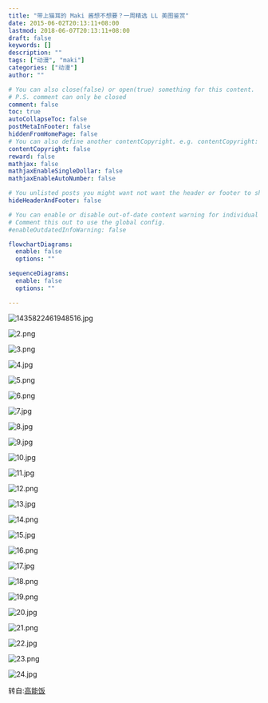 ```yaml
---
title: "带上猫耳的 Maki 酱想不想要？一周精选 LL 美图鉴赏"
date: 2015-06-02T20:13:11+08:00
lastmod: 2018-06-07T20:13:11+08:00
draft: false
keywords: []
description: ""
tags: ["动漫", "maki"]
categories: ["动漫"]
author: ""

# You can also close(false) or open(true) something for this content.
# P.S. comment can only be closed
comment: false
toc: true
autoCollapseToc: false
postMetaInFooter: false
hiddenFromHomePage: false
# You can also define another contentCopyright. e.g. contentCopyright: "This is another copyright."
contentCopyright: false
reward: false
mathjax: false
mathjaxEnableSingleDollar: false
mathjaxEnableAutoNumber: false

# You unlisted posts you might want not want the header or footer to show
hideHeaderAndFooter: false

# You can enable or disable out-of-date content warning for individual post.
# Comment this out to use the global config.
#enableOutdatedInfoWarning: false

flowchartDiagrams:
  enable: false
  options: ""

sequenceDiagrams: 
  enable: false
  options: ""

---
```

![1435822461948516.jpg][1.1]

![2.png][2.1]

![3.png][3.1]

![4.jpg][4.1]

![5.png][5.1]

![6.png][6.1]

![7.jpg][7.1]

![8.jpg][8.1]

![9.jpg][9.1]

![10.jpg][10.1]

![11.jpg][11.1]

![12.png][12.1]

![13.jpg][13.1]

![14.png][14.1]

![15.jpg][15.1]

![16.png][16.1]

![17.jpg][17.1]

![18.png][18.1]

![19.png][19.1]

![20.jpg][20.1]

![21.png][21.1]

![22.jpg][22.1]

![23.png][23.1]

![24.jpg][24.1]

转自:[高能饭][111]

  [1]: https://blog.891125.com/usr/uploads/2015/07/3553910849.jpg
  [2]: https://blog.891125.com/usr/uploads/2015/07/3513308488.png
  [3]: https://blog.891125.com/usr/uploads/2015/07/1846769584.png
  [4]: https://blog.891125.com/usr/uploads/2015/07/816195956.png
  [5]: https://blog.891125.com/usr/uploads/2015/07/816195956.png
  [6]: https://blog.891125.com/usr/uploads/2015/07/4160013202.png
  [7]: https://blog.891125.com/usr/uploads/2015/07/838461820.jpg
  [8]: https://blog.891125.com/usr/uploads/2015/07/202362388.jpg
  [9]: https://blog.891125.com/usr/uploads/2015/07/1116827750.jpg
  [10]: https://blog.891125.com/usr/uploads/2015/07/3219711553.jpg
  [11]: https://blog.891125.com/usr/uploads/2015/07/4128500412.jpg
  [12]: https://blog.891125.com/usr/uploads/2015/07/1143894721.png
  [13]: https://blog.891125.com/usr/uploads/2015/07/2705531262.jpg
  [14]: https://blog.891125.com/usr/uploads/2015/07/1182738710.png
  [15]: https://blog.891125.com/usr/uploads/2015/07/2742701740.jpg
  [16]: https://blog.891125.com/usr/uploads/2015/07/1211073693.png
  [17]: https://blog.891125.com/usr/uploads/2015/07/1377311718.jpg
  [18]: https://blog.891125.com/usr/uploads/2015/07/4192993525.png
  [19]: https://blog.891125.com/usr/uploads/2015/07/2283732810.png
  [20]: https://blog.891125.com/usr/uploads/2015/07/2032722836.jpg
  [21]: https://blog.891125.com/usr/uploads/2015/07/2085481587.png
  [22]: https://blog.891125.com/usr/uploads/2015/07/2167979523.jpg
  [23]: https://blog.891125.com/usr/uploads/2015/07/2930619867.png
  [24]: https://blog.891125.com/usr/uploads/2015/07/3590722793.jpg

  [1.1]: https://dn-blog-891125-com.qbox.me/usr/uploads/2015/07/3553910849.jpg
  [2.1]: https://dn-blog-891125-com.qbox.me/usr/uploads/2015/07/3513308488.png
  [3.1]: https://dn-blog-891125-com.qbox.me/usr/uploads/2015/07/1846769584.png
  [4.1]: https://dn-blog-891125-com.qbox.me/usr/uploads/2015/07/816195956.png
  [5.1]: https://dn-blog-891125-com.qbox.me/usr/uploads/2015/07/816195956.png
  [6.1]: https://dn-blog-891125-com.qbox.me/usr/uploads/2015/07/4160013202.png
  [7.1]: https://dn-blog-891125-com.qbox.me/usr/uploads/2015/07/838461820.jpg
  [8.1]: https://dn-blog-891125-com.qbox.me/usr/uploads/2015/07/202362388.jpg
  [9.1]: https://dn-blog-891125-com.qbox.me/usr/uploads/2015/07/1116827750.jpg
  [10.1]: https://dn-blog-891125-com.qbox.me/usr/uploads/2015/07/3219711553.jpg
  [11.1]: https://dn-blog-891125-com.qbox.me/usr/uploads/2015/07/4128500412.jpg
  [12.1]: https://dn-blog-891125-com.qbox.me/usr/uploads/2015/07/1143894721.png
  [13.1]: https://dn-blog-891125-com.qbox.me/usr/uploads/2015/07/2705531262.jpg
  [14.1]: https://dn-blog-891125-com.qbox.me/usr/uploads/2015/07/1182738710.png
  [15.1]: https://dn-blog-891125-com.qbox.me/usr/uploads/2015/07/2742701740.jpg
  [16.1]: https://dn-blog-891125-com.qbox.me/usr/uploads/2015/07/1211073693.png
  [17.1]: https://dn-blog-891125-com.qbox.me/usr/uploads/2015/07/1377311718.jpg
  [18.1]: https://dn-blog-891125-com.qbox.me/usr/uploads/2015/07/4192993525.png
  [19.1]: https://dn-blog-891125-com.qbox.me/usr/uploads/2015/07/2283732810.png
  [20.1]: https://dn-blog-891125-com.qbox.me/usr/uploads/2015/07/2032722836.jpg
  [21.1]: https://dn-blog-891125-com.qbox.me/usr/uploads/2015/07/2085481587.png
  [22.1]: https://dn-blog-891125-com.qbox.me/usr/uploads/2015/07/2167979523.jpg
  [23.1]: https://dn-blog-891125-com.qbox.me/usr/uploads/2015/07/2930619867.png
  [24.1]: https://dn-blog-891125-com.qbox.me/usr/uploads/2015/07/3590722793.jpg


  [111]: http://www.gaonengfun.com/show/249826/1?channel=website